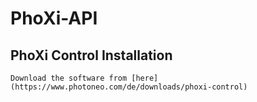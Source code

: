# PhoXi-API

  ## PhoXi Control Installation
    Download the software from [here] (https://www.photoneo.com/de/downloads/phoxi-control)
